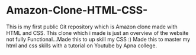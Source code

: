 # Amazon-Clone-HTML-CSS-
This is my first public Git repository which is Amazon clone made with HTML and CSS.
This clone which i made is just an overview of the website not fully Functional...Made this to up skill my CSS :)
Made this to master my html and css skills with a tutorial on Youtube by Apna college.
